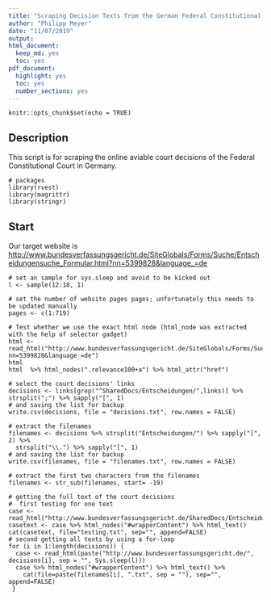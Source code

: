 ```yaml
---
title: "Scraping Decision Texts from the German Federal Constitutional Court"
author: "Philipp Meyer"
date: "11/07/2019"
output: 
html_document: 
  keep_md: yes
  toc: yes
pdf_document:
  highlight: yes
  toc: yes
  number_sections: yes
---
```


```{r setup, include=FALSE}
knitr::opts_chunk$set(echo = TRUE)
```

## Description

This script is for scraping the online aviable court decisions of the Federal Constitutional Court in Germany. 

```{r}
# packages
library(rvest)
library(magrittr)
library(stringr)
```

## Start

Our target website is http://www.bundesverfassungsgericht.de/SiteGlobals/Forms/Suche/Entscheidungensuche_Formular.html?nn=5399828&language_=de

```{r}
# set an sample for sys.sleep and avoid to be kicked out
l <- sample(12:18, 1)  
```

```{r}
# set the number of website pages pages; unfortunately this needs to be updated manually
pages <- c(1:719)
```


```{r}
# Test whether we use the exact html node (html_node was extracted with the help of selector gadget)
html <- read_html("http://www.bundesverfassungsgericht.de/SiteGlobals/Forms/Suche/Entscheidungensuche_Formular.html?nn=5399828&language_=de")
html
html  %>% html_nodes(".relevance100+a") %>% html_attr("href")
```

```{r}
# select the court decisions' links
decisions <- links[grep("^SharedDocs/Entscheidungen/",links)] %>% strsplit(";") %>% sapply("[", 1)
# and saving the list for backup
write.csv(decisions, file = "decisions.txt", row.names = FALSE)
```

```{r}
# extract the filenames
filenames <- decisions %>% strsplit("Entscheidungen/") %>% sapply("[", 2) %>% 
  strsplit("\\.") %>% sapply("[", 1)
# and saving the list for backup
write.csv(filenames, file = "filenames.txt", row.names = FALSE)
```

```{r}
# extract the first two characters from the filenames
filenames <- str_sub(filenames, start= -19)
```

```{r}
# getting the full text of the court decisions
#  first testing for one text
case <- read_html("http://www.bundesverfassungsgericht.de/SharedDocs/Entscheidungen/DE/2017/10/rk20171011_2bvr175817.html")
casetext <- case %>% html_nodes("#wrapperContent") %>% html_text()
cat(casetext, file="testing.txt", sep="", append=FALSE)
# second getting all texts by using a for-loop
for (i in 1:length(decisions)) {
  case <- read_html(paste("http://www.bundesverfassungsgericht.de/", decisions[i], sep = "", Sys.sleep(l)))
  case %>% html_nodes("#wrapperContent") %>% html_text() %>%
    cat(file=paste(filenames[i], ".txt", sep = ""), sep="", append=FALSE)
 }
```
